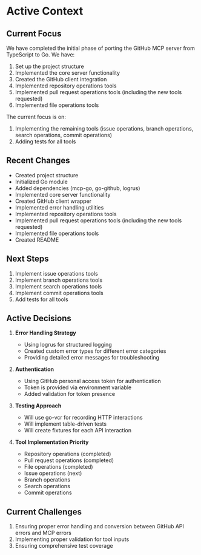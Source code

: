 # Active Context

## Current Focus

We have completed the initial phase of porting the GitHub MCP server from TypeScript to Go. We have:

1. Set up the project structure
2. Implemented the core server functionality
3. Created the GitHub client integration
4. Implemented repository operations tools
5. Implemented pull request operations tools (including the new tools requested)
6. Implemented file operations tools

The current focus is on:

1. Implementing the remaining tools (issue operations, branch operations, search operations, commit operations)
2. Adding tests for all tools

## Recent Changes

- Created project structure
- Initialized Go module
- Added dependencies (mcp-go, go-github, logrus)
- Implemented core server functionality
- Created GitHub client wrapper
- Implemented error handling utilities
- Implemented repository operations tools
- Implemented pull request operations tools (including the new tools requested)
- Implemented file operations tools
- Created README

## Next Steps

1. Implement issue operations tools
2. Implement branch operations tools
3. Implement search operations tools
4. Implement commit operations tools
5. Add tests for all tools

## Active Decisions

1. **Error Handling Strategy**
   - Using logrus for structured logging
   - Created custom error types for different error categories
   - Providing detailed error messages for troubleshooting

2. **Authentication**
   - Using GitHub personal access token for authentication
   - Token is provided via environment variable
   - Added validation for token presence

3. **Testing Approach**
   - Will use go-vcr for recording HTTP interactions
   - Will implement table-driven tests
   - Will create fixtures for each API interaction

4. **Tool Implementation Priority**
   - Repository operations (completed)
   - Pull request operations (completed)
   - File operations (completed)
   - Issue operations (next)
   - Branch operations
   - Search operations
   - Commit operations

## Current Challenges

1. Ensuring proper error handling and conversion between GitHub API errors and MCP errors
2. Implementing proper validation for tool inputs
3. Ensuring comprehensive test coverage
